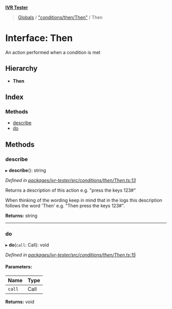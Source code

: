 **[IVR Tester](../README.md)**

> [Globals](../README.md) / ["conditions/then/Then"](../modules/_conditions_then_then_.md) / Then

# Interface: Then

An action performed when a condition is met

## Hierarchy

* **Then**

## Index

### Methods

* [describe](_conditions_then_then_.then.md#describe)
* [do](_conditions_then_then_.then.md#do)

## Methods

### describe

▸ **describe**(): string

*Defined in [packages/ivr-tester/src/conditions/then/Then.ts:13](https://github.com/SketchingDev/ivr-tester/blob/19f91d1/packages/ivr-tester/src/conditions/then/Then.ts#L13)*

Returns a description of this action e.g. "press the keys 123#"

When thinking of the wording keep in mind that in the logs this
description follows the word 'Then' e.g. "Then press the keys 123#".

**Returns:** string

___

### do

▸ **do**(`call`: Call): void

*Defined in [packages/ivr-tester/src/conditions/then/Then.ts:15](https://github.com/SketchingDev/ivr-tester/blob/19f91d1/packages/ivr-tester/src/conditions/then/Then.ts#L15)*

#### Parameters:

Name | Type |
------ | ------ |
`call` | Call |

**Returns:** void
